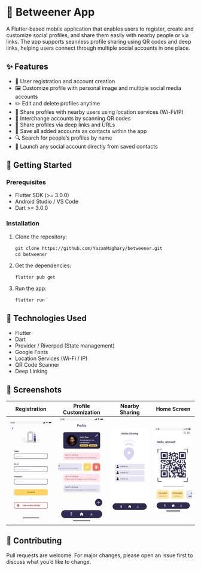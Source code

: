 <h1>📱 Betweener App</h1>

<p>A Flutter-based mobile application that enables users to register, create and customize social profiles, and share them easily with nearby people or via links. The app supports seamless profile sharing using QR codes and deep links, helping users connect through multiple social accounts in one place.</p>

<h2>✨ Features</h2>
<ul>
  <li>📝 User registration and account creation</li>
  <li>🖼️ Customize profile with personal image and multiple social media accounts</li>
  <li>✏️ Edit and delete profiles anytime</li>
  <li>📡 Share profiles with nearby users using location services (Wi-Fi/IP)</li>
  <li>🔄 Interchange accounts by scanning QR codes</li>
  <li>🔗 Share profiles via deep links and URLs</li>
  <li>📇 Save all added accounts as contacts within the app</li>
  <li>🔍 Search for people’s profiles by name</li>
  <li>🚀 Launch any social account directly from saved contacts</li>
</ul>

<h2>🚀 Getting Started</h2>

<h3>Prerequisites</h3>
<ul>
  <li>Flutter SDK (>= 3.0.0)</li>
  <li>Android Studio / VS Code</li>
  <li>Dart >= 3.0.0</li>
</ul>

<h3>Installation</h3>
<ol>
  <li>Clone the repository:</li>
  <pre><code>git clone https://github.com/YazanMaghary/betweener.git
cd betweener</code></pre>

  <li>Get the dependencies:</li>
  <pre><code>flutter pub get</code></pre>

  <li>Run the app:</li>
  <pre><code>flutter run</code></pre>
</ol>

<h2>🔧 Technologies Used</h2>
<ul>
  <li>Flutter</li>
  <li>Dart</li>
  <li>Provider / Riverpod (State management)</li>
  <li>Google Fonts</li>
  <li>Location Services (Wi-Fi / IP)</li>
  <li>QR Code Scanner</li>
  <li>Deep Linking</li>
</ul>

<h2>📸 Screenshots</h2>
<table>
  <thead>
    <tr>
      <th>Registration</th>
      <th>Profile Customization</th>
      <th>Nearby Sharing</th>
      <th>Home Screen</th>
    </tr>
  </thead>
  <tbody>
    <tr>
      <td><img src="./screenshots/Register Screen.png" width="150" /></td>
      <td><img src="./screenshots/Profile (1).png" width="150" /></td>
      <td><img src="./screenshots/recieve- Active Sharing.png" width="150" /></td>
      <td><img src="./screenshots/Home Screen.png" width="150" /></td>
    </tr>
  </tbody>
</table>

<h2>🙌 Contributing</h2>
<p>Pull requests are welcome. For major changes, please open an issue first to discuss what you’d like to change.</p>
